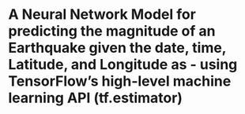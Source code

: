 # A Neural Network Model for predicting the magnitude of an Earthquake given the date, time, Latitude, and Longitude as - using TensorFlow’s high-level machine learning API (tf.estimator) 

